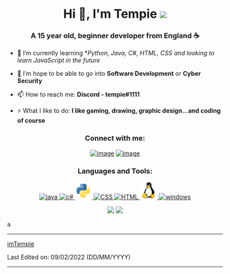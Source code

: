 <h1 align="center">Hi 👋, I'm Tempie <img height="40" src="https://emoji.gg/assets/emoji/7333-parrotdance.gif"></h1>
<h3 align="center">A 15 year old, beginner developer from England ☕󠁧󠁢󠁥󠁮󠁧󠁿</h3>

- 🌱 I’m currently learning **Python, Java, C#, HTML, CSS and looking to learn JavaScript in the future* 
- 👯 I’m hope to be able to go into **Software Development** or **Cyber Security**

- 📫 How to reach me: **Discord - tempie#1111**

- ⚡ What I like to do: **I like gaming, drawing, graphic design...and coding of course**

<h3 align="center">Connect with me:</h3>
<div align="center">

[![image](https://img.shields.io/badge/Instagram-E4405F?style=for-the-badge&logo=instagram&logoColor=white)](https://www.instagram.com/tempie.gfx/)
[![image](https://img.shields.io/badge/Twitter-1DA1F2?style=for-the-badge&logo=twitter&logoColor=white)](https://twitter.com/im_tempie)
  
</div>

<h3 align="center">Languages and Tools:</h3>

<p align="center"> 
  <a href="https://www.w3schools.com/java/" target="_blank"> 
    <img src="https://raw.githubusercontent.com/jmnote/z-icons/a0040ee40dfc50f40e9ee72e28bae1d24173d557/svg/java.svg" alt="java" width="40" height="40"/> 
  </a> 
  <a href="https://www.w3schools.com/cs/" target="_blank"> 
    <img src="https://raw.githubusercontent.com/jmnote/z-icons/a0040ee40dfc50f40e9ee72e28bae1d24173d557/svg/csharp.svg" alt="c#" width="40" height="40"/> 
  </a> 
  <a href="https://www.python.org" target="_blank"> 
    <img src="https://raw.githubusercontent.com/devicons/devicon/master/icons/python/python-original.svg" alt="python" width="40" height="40"/> 
  </a>  
  <a href="https://www.w3schools.com/css/" target="_blank"> 
    <img src="https://raw.githubusercontent.com/gilbarbara/logos/101422a2467fd45d5ba0f1da6f199c84236d0ec3/logos/css-3.svg" alt="CSS" width="40" height="40"/> 
  </a> 
  <a href="https://www.w3schools.com/html/" target="_blank"> 
    <img src="https://raw.githubusercontent.com/gilbarbara/logos/101422a2467fd45d5ba0f1da6f199c84236d0ec3/logos/html-5.svg" alt="HTML" width="40" height="40"/> 
  </a> 
  <a href="https://www.linux.org/" target="_blank"> 
    <img src="https://raw.githubusercontent.com/devicons/devicon/master/icons/linux/linux-original.svg" alt="linux" width="40" height="40"/> 
  </a> 
  <a href="https://www.microsoft.com/en-gb/software-download/windows10" target="_blank"> 
    <img src="https://raw.githubusercontent.com/gilbarbara/logos/9f0858601cc8543b51c8eea0722dbab4a7c7a1f9/logos/microsoft-windows.svg" alt="windows" width="40" height="40"/> 
  </a> 
</p>
<p align= "center">
  <img height= "150" src="https://github-readme-stats.vercel.app/api?username=imTempie&theme=react&show_icons=true&include_all_commits=true" />
  <img height= "150" src="https://github-readme-stats.vercel.app/api/top-langs/?username=imTempie&theme=react&layout=compact" />
</p>a


------

[imTempie](https://github.com/imTempie)

Last Edited on: 09/02/2022 (DD/MM/YYYY)
****
